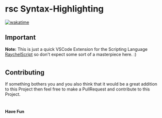 # rsc Syntax-Highlighting

[![wakatime](https://wakatime.com/badge/user/034bfb19-0ab5-462c-93f5-fb78ecd01042/project/3951df8b-d598-448e-93a0-8398885d9a05.svg)](https://wakatime.com/badge/user/034bfb19-0ab5-462c-93f5-fb78ecd01042/project/3951df8b-d598-448e-93a0-8398885d9a05)

## Important

**Note:** This is just a quick VSCode Extension for the Scripting Language [RaychelScript](https://github.com/weckyy702/RaychelScript) so don't expect some sort of a masterpiece here. :)

#

## Contributing

If something bothers you and you also think that it would be a great addition to this Project then feel free to make a PullRequest and contribute to this Project.

#

**Have Fun**
